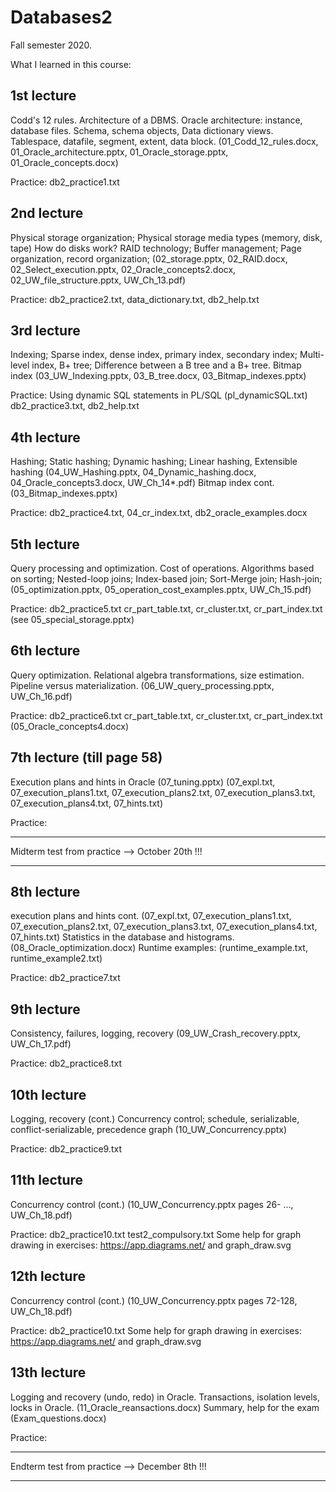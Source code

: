 # Databases2
Fall semester 2020.

What I learned in this course:


1st lecture
-----------
Codd's 12 rules.
Architecture of a DBMS. Oracle architecture: instance, database files.
Schema, schema objects, Data dictionary views.
Tablespace, datafile, segment, extent, data block.
(01_Codd_12_rules.docx, 01_Oracle_architecture.pptx, 01_Oracle_storage.pptx, 01_Oracle_concepts.docx)

Practice:
db2_practice1.txt

2nd lecture  
-----------
Physical storage organization; Physical storage media types (memory, disk, tape)
How do disks work? RAID technology; Buffer management;
Page organization, record organization;
(02_storage.pptx, 02_RAID.docx, 02_Select_execution.pptx, 02_Oracle_concepts2.docx, 
 02_UW_file_structure.pptx, UW_Ch_13.pdf)

Practice:
db2_practice2.txt, data_dictionary.txt, db2_help.txt

3rd lecture
-----------
Indexing; Sparse index, dense index, primary index, secondary index;
Multi-level index, B+ tree; Difference between a B tree and a B+ tree.
Bitmap index
(03_UW_Indexing.pptx, 03_B_tree.docx, 03_Bitmap_indexes.pptx)

Practice:
Using dynamic SQL statements in PL/SQL (pl_dynamicSQL.txt)
db2_practice3.txt, db2_help.txt

4th lecture
-----------
Hashing; Static hashing; Dynamic hashing; Linear hashing, Extensible hashing
(04_UW_Hashing.pptx, 04_Dynamic_hashing.docx, 04_Oracle_concepts3.docx, UW_Ch_14*.pdf)
Bitmap index cont. (03_Bitmap_indexes.pptx)

Practice:
db2_practice4.txt, 04_cr_index.txt, db2_oracle_examples.docx

5th lecture
-----------
Query processing and optimization. Cost of operations.
Algorithms based on sorting; Nested-loop joins; Index-based join;
Sort-Merge join; Hash-join;
(05_optimization.pptx, 05_operation_cost_examples.pptx, UW_Ch_15.pdf) 

Practice:
db2_practice5.txt
cr_part_table.txt, cr_cluster.txt, cr_part_index.txt (see 05_special_storage.pptx)

6th lecture
-----------
Query optimization. Relational algebra transformations, size estimation.
Pipeline versus materialization.
(06_UW_query_processing.pptx, UW_Ch_16.pdf)

Practice:
db2_practice6.txt
cr_part_table.txt, cr_cluster.txt, cr_part_index.txt (05_Oracle_concepts4.docx)

7th lecture (till page 58)
-----------
Execution plans and hints in Oracle (07_tuning.pptx)
(07_expl.txt, 07_execution_plans1.txt, 07_execution_plans2.txt, 
07_execution_plans3.txt, 07_execution_plans4.txt, 07_hints.txt)

Practice:
************************************************
Midterm test from practice --> October 20th !!!
************************************************

8th lecture
-----------
execution plans and hints cont.
(07_expl.txt, 07_execution_plans1.txt, 07_execution_plans2.txt, 
07_execution_plans3.txt, 07_execution_plans4.txt, 07_hints.txt)
Statistics in the database and histograms.
(08_Oracle_optimization.docx)
Runtime examples: (runtime_example.txt, runtime_example2.txt)

Practice:
db2_practice7.txt

9th lecture
-----------
Consistency, failures, logging, recovery
(09_UW_Crash_recovery.pptx, UW_Ch_17.pdf)

Practice:
db2_practice8.txt

10th lecture
-----------
Logging, recovery (cont.)
Concurrency control; schedule, serializable, conflict-serializable, precedence graph
(10_UW_Concurrency.pptx)

Practice:
db2_practice9.txt

11th lecture
-----------
Concurrency control (cont.)
(10_UW_Concurrency.pptx pages 26- ..., UW_Ch_18.pdf)

Practice:
db2_practice10.txt
test2_compulsory.txt
Some help for graph drawing in exercises: https://app.diagrams.net/ and graph_draw.svg 

12th lecture
-----------
Concurrency control (cont.)
(10_UW_Concurrency.pptx pages 72-128, UW_Ch_18.pdf)

Practice:
db2_practice10.txt
Some help for graph drawing in exercises: https://app.diagrams.net/ and graph_draw.svg 

13th lecture
-----------
Logging and recovery (undo, redo) in Oracle.
Transactions, isolation levels, locks in Oracle.
(11_Oracle_reansactions.docx)
Summary, help for the exam (Exam_questions.docx)

Practice:
************************************************
Endterm test from practice --> December 8th !!!
************************************************
